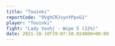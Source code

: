 ```yaml
---
title: "Touinki"
reportCode: "9VghCRJvynYPpxG1"
player: "Touinki"
fight: "Lady Vashj - Wipe 5 (12%)"
date: 2021-10-10T19:07:58.024000+00:00
---
```

